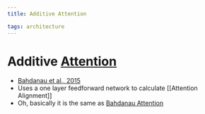 ```yaml
---
title: Additive Attention

tags: architecture 
---
```


# Additive [Attention](Attention.md)
- [Bahdanau et al., 2015](https://arxiv.org/pdf/1409.0473.pdf)
- Uses a one layer feedforward network to calculate [[Attention Alignment]]
- Oh, basically it is the same as [Bahdanau Attention](Bahdanau%20Attention.md)















































